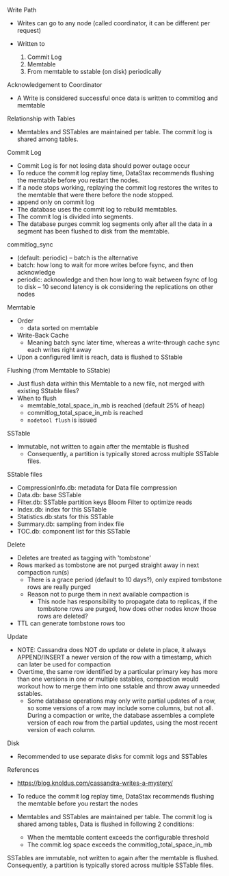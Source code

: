 Write Path
* Writes can go to any node (called coordinator, it can be different per request)

* Written to
  1. Commit Log
  2. Memtable
  3. From memtable to sstable (on disk) periodically

Acknowledgement to Coordinator
* A Write is considered successful once data is written to commitlog and memtable

Relationship with Tables
* Memtables and SSTables are maintained per table. The commit log is shared among tables.

Commit Log
* Commit Log is for not losing data should power outage occur
* To reduce the commit log replay time, DataStax recommends flushing the memtable before you restart the nodes.
* If a node stops working, replaying the commit log restores the writes to the memtable that were there before the node stopped.
* append only on commit log
* The database uses the commit log to rebuild memtables.
* The commit log is divided into segments.
* The database purges commit log segments only after all the data in a segment has been flushed to disk from the memtable.

commitlog_sync
* (default: periodic) – batch is the alternative
* batch: how long to wait for more writes before fsync, and then acknowledge
* periodic: acknowledge and then how long to wait between fsync of log to disk – 10 second latency is ok considering the replications on other nodes

Memtable
* Order
  * data sorted on memtable
* Write-Back Cache
  * Meaning batch sync later time, whereas a write-through cache sync each writes right away
* Upon a configured limit is reach, data is flushed to SStable

Flushing (from Memtable to SStable)
* Just flush data within this Memtable to a new file, not merged with existing SStable files?
* When to flush
  * memtable_total_space_in_mb is reached (default 25% of heap)
  * commitlog_total_space_in_mb is reached
  * `nodetool flush` is issued


SSTable
* Immutable, not written to again after the memtable is flushed
  * Consequently, a partition is typically stored across multiple SSTable files.

SStable files
- CompressionInfo.db: metadata for Data file compression
- Data.db: base SSTable
- Filter.db: SSTable partition keys Bloom Filter to optimize reads
- Index.db: index for this SSTable
- Statistics.db:stats for this SSTable
- Summary.db: sampling from index file
- TOC.db: component list for this SSTable

Delete
* Deletes are treated as tagging with 'tombstone'
* Rows marked as tombstone are not purged straight away in next compaction run(s)
  * There is a grace period (default to 10 days?), only expired tombstone rows are really purged
  * Reason not to purge them in next available compaction is
    * This node has responsibility to propagate data to replicas, if the tombstone rows are purged, how does other nodes know those rows are deleted?
* TTL can generate tombstone rows too

Update
* NOTE: Cassandra does NOT do update or delete in place, it always APPEND/INSERT a newer version of the row with a timestamp, which can later be used for compaction
* Overtime, the same row identified by a particular primary key has more than one versions in one or multiple sstables, compaction would workout how to merge them into one sstable and throw away unneeded sstables.
  * Some database operations may only write partial updates of a row, so some versions of a row may include some columns, but not all. During a compaction or write, the database assembles a complete version of each row from the partial updates, using the most recent version of each column.

Disk
* Recommended to use separate disks for commit logs and SSTables

References
* https://blog.knoldus.com/cassandra-writes-a-mystery/

* To reduce the commit log replay time, DataStax recommends flushing the memtable before you restart the nodes

* Memtables and SSTables are maintained per table. The commit log is shared among tables, Data is flushed in following 2 conditions:
  * When the memtable content exceeds the configurable threshold
  * The commit.log space exceeds the commitlog_total_space_in_mb

SSTables are immutable, not written to again after the memtable is flushed. Consequently, a partition is typically stored across multiple SSTable files.
